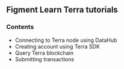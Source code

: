 ## Figment Learn Terra tutorials

### Contents
* Connecting to Terra node using DataHub
* Creating account using Terra SDK
* Query Terra blockchain
* Submitting transactions 
